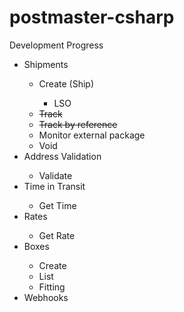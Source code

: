 postmaster-csharp
==================

Development Progress

<ul>
<li>Shipments</li>
  <ul>
    <li>Create (Ship)</li>
    <ul><li>LSO</li></ul>
    <li><del>Track</del></li>
    <li><del>Track by reference</del></li>
    <li>Monitor external package</li>
    <li>Void</li>
  </ul>

<li>Address Validation</li>
 <ul>
  <li>Validate</li>
 </ul>

<li>Time in Transit</li>
 <ul>
  <li>Get Time</li>
 </ul>
 
<li>Rates</li>
 <ul>
  <li>Get Rate</li>
 </ul>
 
<li>Boxes</li>
 <ul>
  <li>Create</li>
  <li>List</li>
  <li>Fitting</li>
 </ul>
 
 <li>Webhooks</li>
</ul>
